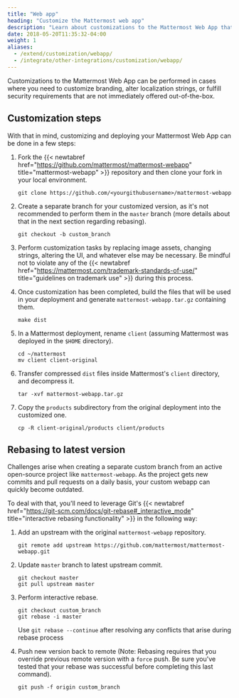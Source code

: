 ```yaml
---
title: "Web app"
heading: "Customize the Mattermost web app"
description: "Learn about customizations to the Mattermost Web App that can be performed when you need to customized branding, functionality or security."
date: 2018-05-20T11:35:32-04:00
weight: 1
aliases:
  - /extend/customization/webapp/
  - /integrate/other-integrations/customization/webapp/
---
```


Customizations to the Mattermost Web App can be performed in cases where you need to customize branding, alter localization strings, or fulfill security requirements that are not immediately offered out-of-the-box.  
  
## Customization steps 
With that in mind, customizing and deploying your Mattermost Web App can be done in a few steps:  

1. Fork the {{< newtabref href="https://github.com/mattermost/mattermost-webapp" title="mattermost-webapp" >}} repository and then clone your fork in your local environment.
   
    ```shell
    git clone https://github.com/<yourgithubusername>/mattermost-webapp
    ```

2. Create a separate branch for your customized version, as it's not recommended to perform them in the `master` branch (more details about that in the next section regarding rebasing).
   
    ```shell
    git checkout -b custom_branch
    ```
   
3. Perform customization tasks by replacing image assets, changing strings, altering the UI, and whatever else may be necessary. Be mindful not to violate any of the {{< newtabref href="https://mattermost.com/trademark-standards-of-use/" title="guidelines on trademark use" >}} during this process.

4. Once customization has been completed, build the files that will be used in your deployment and generate `mattermost-webapp.tar.gz` containing them.

    ```shell
    make dist
    ```

5. In a Mattermost deployment, rename `client` (assuming Mattermost was deployed in the `$HOME` directory).
   
    ```shell
    cd ~/mattermost
    mv client client-original
    ```

6. Transfer compressed `dist` files inside Mattermost's `client` directory, and decompress it.

    ```shell
    tar -xvf mattermost-webapp.tar.gz
    ```

7. Copy the `products` subdirectory from the original deployment into the customized one.

    ```shell
    cp -R client-original/products client/products
    ```

## Rebasing to latest version
Challenges arise when creating a separate custom branch from an active open-source project like `mattermost-webapp`. As the project gets new commits and pull requests on a daily basis, your custom webapp can quickly become outdated.

To deal with that, you'll need to leverage Git's {{< newtabref href="https://git-scm.com/docs/git-rebase#_interactive_mode" title="interactive rebasing functionality" >}} in the following way:

1. Add an upstream with the original `mattermost-webapp` repository.

    ```shell
    git remote add upstream https://github.com/mattermost/mattermost-webapp.git
    ```

2. Update `master` branch to latest upstream commit.

    ```shell
    git checkout master
    git pull upstream master
    ```

3. Perform interactive rebase.

    ```shell
    git checkout custom_branch  
    git rebase -i master
    ```

    Use `git rebase --continue` after resolving any conflicts that arise during rebase process

4. Push new version back to remote (Note: Rebasing requires that you override previous remote version with a `force` push. Be sure you've tested that your rebase was successful before completing this last command).
   
    ```shell
    git push -f origin custom_branch  
    ```
